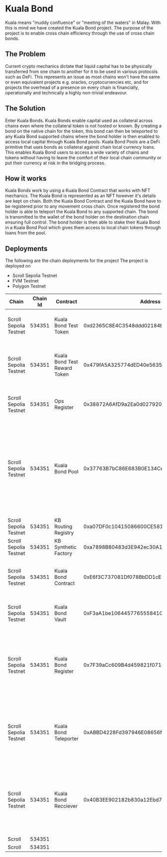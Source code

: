 # Kuala Bond 
Kuala means "muddy confluence" or "meeting of the waters" in Malay. With this is mind we have created the Kuala Bond project. The purpose of the project is to enable cross chain efficiency through the use of cross chain bonds. 

## The Problem 
Current crypto mechanics dictate that liquid capital has to be physically transferred from one chain to another for it to be used in various protocols such as DeFi. This represents an issue as most chains won't have the same or even equivalent projects e.g. oracles, cryptocurrencies etc, and for projects the overhead of a presence on every chain is financially, operationally and technically a highly non-trivial endeavour. 

## The Solution 
Enter Kuala Bonds. Kuala Bonds enable capital used as collateral across chains even where the collateral token is not hosted or known. By creating a bond on the native chain for the token, this bond can then be teleported to any Kuala Bond supported chains where the bond holder is then enabled to access local capital through Kuala Bond pools. Kuala Bond Pools are a DeFi primitive that uses bonds as collateral against chain local currency loans. This enables Kuala Bond users to access a wide variety of chains and tokens without having to leave the comfort of their local chain community or put their currency at risk in the bridging process. 

## How it works 
Kuala Bonds work by using a Kuala Bond Contract that works with NFT mechanics. The Kuala Bond is represented as an NFT however it's details are kept on chain. Both the Kuala Bond Contract and the Kuala Bond have to be registered prior to any movement cross chain. Once registered the bond holder is able to teleport the Kuala Bond to any supported chain. The bond is transmitted to the wallet of the bond holder on the destination chain ensuring full control. The bond holder is then able to stake their Kuala Bond in a Kuala Bond Pool which gives them access to local chain tokens through loans from the pool.  

## Deployments
The following are the chain deployments for the project 
The project is deployed on 
- Scroll Sepolia Testnet
- FVM Testnet
- Polygon Testnet 

|Chain |Chain Id| Contract | Address | Verification |Description | 
|------|--------|----------|---------|--------------|------------|
|Scroll Sepolia Testnet| 534351 |Kuala Bond Test Token|0xd2365C8E4C3548ddd02184bac8b236408b47391a|[https://sepolia.scrollscan.dev/address/0xd2365C8E4C3548ddd02184bac8b236408b47391a#code](https://sepolia.scrollscan.dev/address/0xd2365C8E4C3548ddd02184bac8b236408b47391a#code)|This is the liquidity token for the kuala bond pool |
|Scroll Sepolia Testnet| 534351 |Kuala Bond Test Reward Token|0x479fA5A325774dED40e56351F681988Dc6165B36|[https://sepolia.scrollscan.dev/address/0x38872A6AfD9a2Ea0d027920679F8110f0155d1fC#code](https://sepolia.scrollscan.dev/address/0x38872A6AfD9a2Ea0d027920679F8110f0155d1fC#code)              |This is the reward token for Kuala Bond pool liquidity providers |
|Scroll Sepolia Testnet| 534351 |Ops Register|0x38872A6AfD9a2Ea0d027920679F8110f0155d1fC|              |This is the dApp operational register for main  |
|Scroll Sepolia Testnet| 534351 |Kuala Bond Pool|0x37763B7bC86E683B0E134Ce39bF2A160894Fddc2|              |This is the Kuala Bond Pool that accepts Kuala Bonds against currencies like APE and sDAI in exchange for loands of Kuala Bond Tokens|
|Scroll Sepolia Testnet| 534351 |KB Routing Registry|0xa07DF0c10415086600CE581363AEBDe715734edF|              | |
|Scroll Sepolia Testnet| 534351 |KB Synthetic Factory|0xa7898B80483d3E942ec30A1F68Dca600AF790af3|              | |
|Scroll Sepolia Testnet| 534351 |Kuala Bond Contract |0xE6f3C737081Df078BbDD1cEE921802264b04b39f|              | This is the Kuala Bond Contract for Kuala Bond Token bonds
|Scroll Sepolia Testnet| 534351 |Kuala Bond Vault|0xF3aA1be10644577655584108e16441379d2c517D|            |This is the Vault where teleported bonds are commited|
|Scroll Sepolia Testnet| 534351 |Kuala Bond Register|0x7F39aCc609B4d459821f07142d165a454D6b6637|              |This is the register for all Kuala Bonds on the local chain, only Registered Kuala Bonds can be teleported|
|Scroll Sepolia Testnet| 534351 |Kuala Bond Teleporter|0xABBD4228Fd397946E08656f05B3A83f8C37323f7|              |This is the teleporter that moves Kuala Bonds between chains using the Axelar protocol
|Scroll Sepolia Testnet| 534351 |Kuala Bond Recciever |0x40B3EE902182b830a12Ebd7FAAe8Bc680B751269|              |This is the teleport reciever that recieves transmitted Kuala Bonds and materialises them on chain
|Scroll| 534351 |          |         |              |
|Scroll| 534351 |          |         |              |x